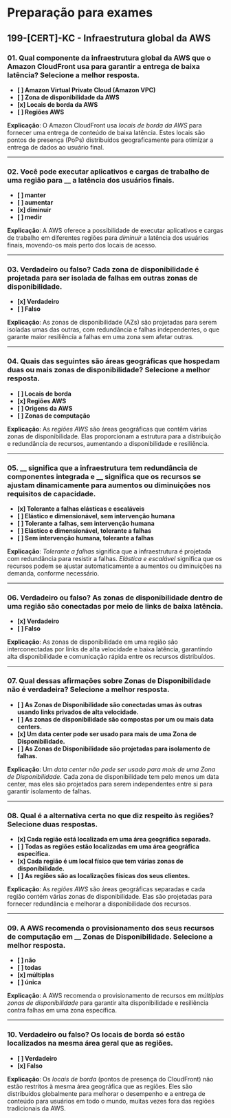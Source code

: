 # Preparação para exames

## 199-[CERT]-KC - Infraestrutura global da AWS

### 01. Qual componente da infraestrutura global da AWS que o Amazon CloudFront usa para garantir a entrega de baixa latência? Selecione a melhor resposta.
- **[ ] Amazon Virtual Private Cloud (Amazon VPC)**
- **[ ] Zona de disponibilidade da AWS**
- **[x] Locais de borda da AWS**
- **[ ] Regiões AWS**

**Explicação**: O Amazon CloudFront usa *locais de borda da AWS* para fornecer uma entrega de conteúdo de baixa latência. Estes locais são pontos de presença (PoPs) distribuídos geograficamente para otimizar a entrega de dados ao usuário final.

---

### 02. Você pode executar aplicativos e cargas de trabalho de uma região para __ a latência dos usuários finais.
- **[ ] manter**
- **[ ] aumentar**
- **[x] diminuir**
- **[ ] medir**

**Explicação**: A AWS oferece a possibilidade de executar aplicativos e cargas de trabalho em diferentes regiões para *diminuir* a latência dos usuários finais, movendo-os mais perto dos locais de acesso.

---

### 03. Verdadeiro ou falso? Cada zona de disponibilidade é projetada para ser isolada de falhas em outras zonas de disponibilidade.
- **[x] Verdadeiro**
- **[ ] Falso**

**Explicação**: As zonas de disponibilidade (AZs) são projetadas para serem isoladas umas das outras, com redundância e falhas independentes, o que garante maior resiliência a falhas em uma zona sem afetar outras.

---

### 04. Quais das seguintes são áreas geográficas que hospedam duas ou mais zonas de disponibilidade? Selecione a melhor resposta.
- **[ ] Locais de borda**
- **[x] Regiões AWS**
- **[ ] Origens da AWS**
- **[ ] Zonas de computação**

**Explicação**: As *regiões AWS* são áreas geográficas que contêm várias zonas de disponibilidade. Elas proporcionam a estrutura para a distribuição e redundância de recursos, aumentando a disponibilidade e resiliência.

---

### 05. __ significa que a infraestrutura tem redundância de componentes integrada e __ significa que os recursos se ajustam dinamicamente para aumentos ou diminuições nos requisitos de capacidade.
- **[x] Tolerante a falhas elásticas e escaláveis**
- **[ ] Elástico e dimensionável, sem intervenção humana**
- **[ ] Tolerante a falhas, sem intervenção humana**
- **[ ] Elástico e dimensionável, tolerante a falhas**
- **[ ] Sem intervenção humana, tolerante a falhas**

**Explicação**: *Tolerante a falhas* significa que a infraestrutura é projetada com redundância para resistir a falhas. *Elástica e escalável* significa que os recursos podem se ajustar automaticamente a aumentos ou diminuições na demanda, conforme necessário.

---

### 06. Verdadeiro ou falso? As zonas de disponibilidade dentro de uma região são conectadas por meio de links de baixa latência.
- **[x] Verdadeiro**
- **[ ] Falso**

**Explicação**: As zonas de disponibilidade em uma região são interconectadas por links de alta velocidade e baixa latência, garantindo alta disponibilidade e comunicação rápida entre os recursos distribuídos.

---

### 07. Qual dessas afirmações sobre Zonas de Disponibilidade não é verdadeira? Selecione a melhor resposta.
- **[ ] As Zonas de Disponibilidade são conectadas umas às outras usando links privados de alta velocidade.**
- **[ ] As zonas de disponibilidade são compostas por um ou mais data centers.**
- **[x] Um data center pode ser usado para mais de uma Zona de Disponibilidade.**
- **[ ] As Zonas de Disponibilidade são projetadas para isolamento de falhas.**

**Explicação**: Um *data center não pode ser usado para mais de uma Zona de Disponibilidade*. Cada zona de disponibilidade tem pelo menos um data center, mas eles são projetados para serem independentes entre si para garantir isolamento de falhas.

---

### 08. Qual é a alternativa certa no que diz respeito às regiões? Selecione duas respostas.
- **[x] Cada região está localizada em uma área geográfica separada.**
- **[ ] Todas as regiões estão localizadas em uma área geográfica específica.**
- **[x] Cada região é um local físico que tem várias zonas de disponibilidade.**
- **[ ] As regiões são as localizações físicas dos seus clientes.**

**Explicação**: As *regiões AWS* são áreas geográficas separadas e cada região contém várias zonas de disponibilidade. Elas são projetadas para fornecer redundância e melhorar a disponibilidade dos recursos.

---

### 09. A AWS recomenda o provisionamento dos seus recursos de computação em __ Zonas de Disponibilidade. Selecione a melhor resposta.
- **[ ] não**
- **[ ] todas**
- **[x] múltiplas**
- **[ ] única**

**Explicação**: A AWS recomenda o provisionamento de recursos em *múltiplas zonas de disponibilidade* para garantir alta disponibilidade e resiliência contra falhas em uma zona específica.

---

### 10. Verdadeiro ou falso? Os locais de borda só estão localizados na mesma área geral que as regiões.
- **[ ] Verdadeiro**
- **[x] Falso**

**Explicação**: Os *locais de borda* (pontos de presença do CloudFront) não estão restritos à mesma área geográfica que as regiões. Eles são distribuídos globalmente para melhorar o desempenho e a entrega de conteúdo para usuários em todo o mundo, muitas vezes fora das regiões tradicionais da AWS.
